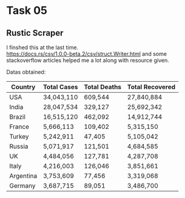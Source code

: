 
# Task 05
## Rustic Scraper

I finshed this at the last time.<br>
https://docs.rs/csv/1.0.0-beta.2/csv/struct.Writer.html and some stackoverflow articles helped me a lot along with resource given.<br>

Datas obtained:

Country|Total Cases|Total Deaths|Total Recovered
---|---|---|--- 
USA| 34,043,110| 609,544| 27,840,884
India| 28,047,534| 329,127| 25,692,342
Brazil|16,515,120| 462,092 | 14,912,744
France |5,666,113| 109,402 |5,315,150
Turkey | 5,242,911| 47,405 | 5,105,042
Russia |5,071,917 |121,501 |4,684,585
UK| 4,484,056| 127,781 | 4,287,708
Italy |4,216,003 |126,046  |3,851,661
Argentina| 3,753,609 | 77,456 | 3,319,068
Germany |3,687,715 |89,051 |3,486,700
